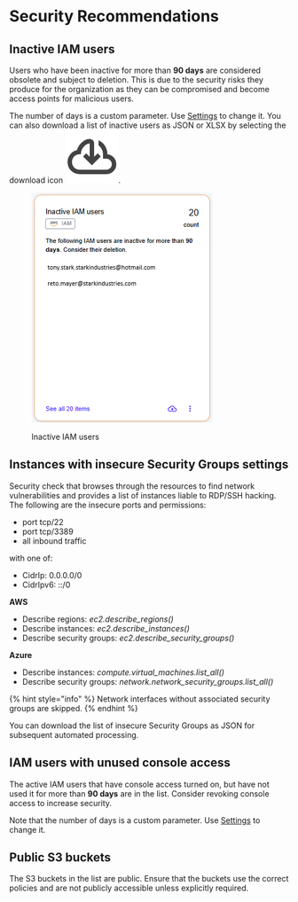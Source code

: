 # Security Recommendations

## Inactive IAM users <a href="#inactive-iam-users" id="inactive-iam-users"></a>

Users who have been inactive for more than **90 days** are considered obsolete and subject to deletion. This is due to the security risks they produce for the organization as they can be compromised and become access points for malicious users.&#x20;

The number of days is a custom parameter. Use [Settings](./#settings) to change it. You can also download a list of inactive users as JSON or XLSX by selecting the download icon <img src="../../../.gitbook/assets/icon_cloud_download.png" alt="<svg xmlns=&#x22;http://www.w3.org/2000/svg&#x22; height=&#x22;24px&#x22; viewBox=&#x22;0 -960 960 960&#x22; width=&#x22;24px&#x22; fill=&#x22;#434343&#x22;><path d=&#x22;M480-160q-33 0-56.5-23.5T400-240q0-33 23.5-56.5T480-320q33 0 56.5 23.5T560-240q0 33-23.5 56.5T480-160Zm0-240q-33 0-56.5-23.5T400-480q0-33 23.5-56.5T480-560q33 0 56.5 23.5T560-480q0 33-23.5 56.5T480-400Zm0-240q-33 0-56.5-23.5T400-720q0-33 23.5-56.5T480-800q33 0 56.5 23.5T560-720q0 33-23.5 56.5T480-640Z&#x22;/></svg>" data-size="line">.

<figure><img src="../../../.gitbook/assets/inactive_IAM_users.png" alt=""><figcaption><p>Inactive IAM users</p></figcaption></figure>

## Instances with insecure Security Groups settings <a href="#instances-with-insecure-security-groups-settings" id="instances-with-insecure-security-groups-settings"></a>

Security check that browses through the resources to find network vulnerabilities and provides a list of instances liable to RDP/SSH hacking. The following are the insecure ports and permissions:

* port tcp/22
* port tcp/3389
* all inbound traffic

with one of:

* CidrIp: 0.0.0.0/0
* CidrIpv6: ::/0

**AWS**

* Describe regions: _ec2.describe\_regions()_
* Describe instances: _ec2.describe\_instances()_
* Describe security groups: _ec2.describe\_security\_groups()_

**Azure**

* Describe instances: _compute.virtual\_machines.list\_all()_
* Describe security groups: _network.network\_security\_groups.list\_all()_

{% hint style="info" %}
Network interfaces without associated security groups are skipped.
{% endhint %}

You can download the list of insecure Security Groups as JSON for subsequent automated processing.

## IAM users with unused console access <a href="#iam-users-with-unused-console-access" id="iam-users-with-unused-console-access"></a>

The active IAM users that have console access turned on, but have not used it for more than **90 days** are in the list. Consider revoking console access to increase security.

Note that the number of days is a custom parameter. Use [Settings](./#settings) to change it.

## Public S3 buckets <a href="#public-s3-buckets" id="public-s3-buckets"></a>

The S3 buckets in the list are public. Ensure that the buckets use the correct policies and are not publicly accessible unless explicitly required.
